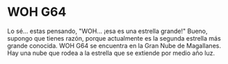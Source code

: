# WOH G64

Lo sé... estas pensando, "WOH... ¡esa es una estrella grande!" Bueno, supongo
que tienes razón, porque actualmente es la segunda estrella más grande conocida.
WOH G64 se encuentra en la Gran Nube de Magallanes. Hay una nube que rodea a la
estrella que se extiende por medio año luz.
